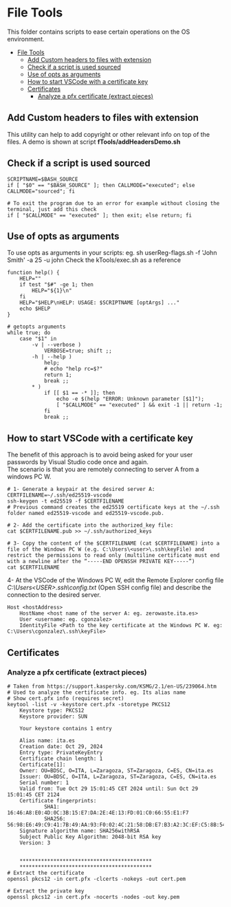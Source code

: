 # File Tools
This folder contains scripts to ease certain operations on the OS environment.

- [File Tools](#file-tools)
  - [Add Custom headers to files with extension](#add-custom-headers-to-files-with-extension)
  - [Check if a script is used sourced](#check-if-a-script-is-used-sourced)
  - [Use of opts as arguments](#use-of-opts-as-arguments)
  - [How to start VSCode with a certificate key](#how-to-start-vscode-with-a-certificate-key)
  - [Certificates](#certificates)
    - [Analyze a pfx certificate (extract pieces)](#analyze-a-pfx-certificate-extract-pieces)

## Add Custom headers to files with extension
This utility can help to add copyright or other relevant info on top of the files. A demo is shown at script **fTools/addHeadersDemo.sh**  


## Check if a script is used sourced
```shell
SCRIPTNAME=$BASH_SOURCE
if [ "$0" == "$BASH_SOURCE" ]; then CALLMODE="executed"; else CALLMODE="sourced"; fi

# To exit the program due to an error for example without closing the terminal, just add this check
if [ "$CALLMODE" == "executed" ]; then exit; else return; fi
```

## Use of opts as arguments
To use opts as arguments in your scripts: eg. sh userReg-flags.sh -f 'John Smith' -a 25 -u john
Check the kTools/exec.sh as a reference
```shell
function help() {
    HELP=""
    if test "$#" -ge 1; then
        HELP="${1}\n"
    fi
    HELP="$HELP\nHELP: USAGE: $SCRIPTNAME [optArgs] ..."
    echo $HELP
}

# getopts arguments
while true; do
    case "$1" in
        -v | --verbose ) 
            VERBOSE=true; shift ;;
        -h | --help ) 
            help;
            # echo "help rc=$?"
            return 1;
            break ;;
        * ) 
            if [[ $1 == -* ]]; then
                echo -e $(help "ERROR: Unknown parameter [$1]");
                [ "$CALLMODE" == "executed" ] && exit -1 || return -1;
            fi
            break ;;
```

## How to start VSCode with a certificate key
The benefit of this approach is to avoid being asked for your user passwords by Visual Studio code once and again.  
The scenario is that you are remotely connecting to server A from a windows PC W.
```shell
# 1- Generate a keypair at the desired server A: 
CERTFILENAME=~/.ssh/ed25519-vscode
ssh-keygen -t ed25519 -f $CERTFILENAME 
# Previous command creates the ed25519 certificate keys at the ~/.ssh folder named ed25519-vscode and ed25519-vscode.pub.

# 2- Add the certificate into the authorized_key file: 
cat $CERTFILENAME.pub >> ~/.ssh/authorized_keys

# 3- Copy the content of the $CERTFILENAME (cat $CERTFILENAME) into a file of the Windows PC W (e.g. C:\Users\<user>\.ssh\keyFile) and restrict the permissions to read only (multiline certificate must end with a newline after the “-----END OPENSSH PRIVATE KEY-----”)
cat $CERTFILENAME
```
4- At the VSCode of the Windows PC W, edit the Remote Explorer config file _C:\Users\<USER>\.ssh\config.txt_ (Open SSH config file) and describe the connection to the desired server.
```
Host <hostAddress>
    HostName <host name of the server A: eg. zerowaste.ita.es>
    User <username: eg. cgonzalez>
    IdentityFile <Path to the key certificate at the Windows PC W. eg: C:\Users\cgonzalez\.ssh\keyFile>
```

## Certificates
### Analyze a pfx certificate (extract pieces)
```shell
# Taken from https://support.kaspersky.com/KSMG/2.1/en-US/239064.htm
# Used to analyze the certificate info. eg. Its alias name
# Show cert.pfx info (requires secret) 
keytool -list -v -keystore cert.pfx -storetype PKCS12
    Keystore type: PKCS12
    Keystore provider: SUN

    Your keystore contains 1 entry

    Alias name: ita.es
    Creation date: Oct 29, 2024
    Entry type: PrivateKeyEntry
    Certificate chain length: 1
    Certificate[1]:
    Owner: OU=BDSC, O=ITA, L=Zaragoza, ST=Zaragoza, C=ES, CN=ita.es
    Issuer: OU=BDSC, O=ITA, L=Zaragoza, ST=Zaragoza, C=ES, CN=ita.es
    Serial number: 1
    Valid from: Tue Oct 29 15:01:45 CET 2024 until: Sun Oct 29 15:01:45 CET 2124
    Certificate fingerprints:
            SHA1: 16:46:A8:E0:4D:0C:3B:15:E7:DA:2E:4E:13:FD:01:C0:66:55:E1:F7
            SHA256: 56:98:E6:49:C9:41:7B:49:AA:93:F0:02:4C:21:58:DB:E7:B3:A2:3C:EF:C5:8B:54:7C:29:57:FA:CE:46:0B:24
    Signature algorithm name: SHA256withRSA
    Subject Public Key Algorithm: 2048-bit RSA key
    Version: 3


    *******************************************
    *******************************************
# Extract the certificate
openssl pkcs12 -in cert.pfx -clcerts -nokeys -out cert.pem

# Extract the private key
openssl pkcs12 -in cert.pfx -nocerts -nodes -out key.pem
```
